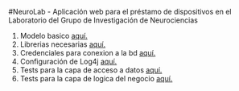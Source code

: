 #NeuroLab - Aplicación web para el préstamo de dispositivos en el Laboratorio del Grupo de Investigación de Neurociencias

1. Modelo basico [aquí.](https://github.com/juanguirp/NeuroLab/tree/master/recursos/bibliotecas)
2. Librerias necesarias [aquí.](https://github.com/juanguirp/NeuroLab/tree/master/recursos/bibliotecas)
3. Credenciales para conexion a la bd [aquí.](https://github.com/juanguirp/NeuroLab/blob/master/src/bd_neurolab.properties)
4. Configuración de Log4j [aquí.](https://github.com/juanguirp/NeuroLab/blob/master/src/log4j.properties)
5. Tests para la capa de acceso a datos [aquí.](https://github.com/juanguirp/NeuroLab/tree/master/src/co/edu/udea/iw/dao/test)
6. Tests para la capa de logica del negocio [aquí.](https://github.com/juanguirp/NeuroLab/tree/master/src/co/edu/udea/iw/bl/test)